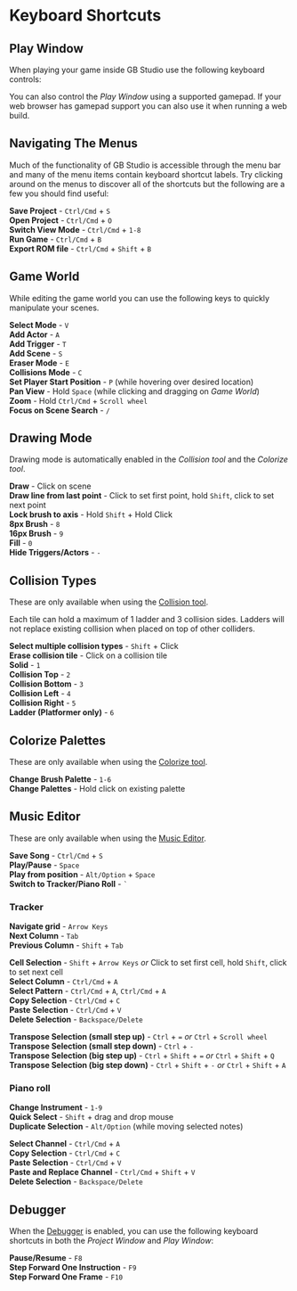# Keyboard Shortcuts


## Play Window

When playing your game inside GB Studio use the following keyboard controls:

<object data="/img/manual/keyboard-controls.svg" class="margin-bottom" />

You can also control the _Play Window_ using a supported gamepad. If your web browser has gamepad support you can also use it when running a web build.

## Navigating The Menus

Much of the functionality of GB Studio is accessible through the menu bar and many of the menu items contain keyboard shortcut labels. Try clicking around on the menus to discover all of the shortcuts but the following are a few you should find useful:

**Save Project** - `Ctrl/Cmd` + `S`  
**Open Project** - `Ctrl/Cmd` + `O`  
**Switch View Mode** - `Ctrl/Cmd` + `1-8`  
**Run Game** - `Ctrl/Cmd` + `B`  
**Export ROM file** - `Ctrl/Cmd` + `Shift` + `B`

## Game World

While editing the game world you can use the following keys to quickly manipulate your scenes.

**Select Mode** - `V`  
**Add Actor** - `A`  
**Add Trigger** - `T`  
**Add Scene** - `S`  
**Eraser Mode** - `E`  
**Collisions Mode** - `C`  
**Set Player Start Position** - `P` (while hovering over desired location)  
**Pan View** - Hold `Space` (while clicking and dragging on _Game World_)  
**Zoom** - Hold `Ctrl/Cmd` + `Scroll wheel`  
**Focus on Scene Search** - `/`  

## Drawing Mode

Drawing mode is automatically enabled in the _Collision tool_ and the _Colorize tool_.

**Draw** - Click on scene  
**Draw line from last point** - Click to set first point, hold `Shift`, click to set next point  
**Lock brush to axis** - Hold `Shift` + Hold Click  
**8px Brush** - `8`  
**16px Brush** - `9`  
**Fill** - `0`  
**Hide Triggers/Actors** - `-`

## Collision Types

These are only available when using the [Collision tool](/docs/project-editor/scenes#adding-collision-to-a-scene).

Each tile can hold a maximum of 1 ladder and 3 collision sides. Ladders will not replace existing collision when placed on top of other colliders.

**Select multiple collision types** - `Shift` + Click  
**Erase collision tile** - Click on a collision tile  
**Solid** - `1`  
**Collision Top** - `2`  
**Collision Bottom** - `3`  
**Collision Left** - `4`  
**Collision Right** - `5`  
**Ladder (Platformer only)** - `6`

## Colorize Palettes

These are only available when using the [Colorize tool](/docs/project-editor/scenes#colorizing-a-scene).

**Change Brush Palette** - `1-6`  
**Change Palettes** - Hold click on existing palette

## Music Editor

These are only available when using the [Music Editor](/docs/assets/music/music-huge).

**Save Song** - `Ctrl/Cmd` + `S`  
**Play/Pause** - `Space`  
**Play from position** - `Alt/Option` + `Space`  
**Switch to Tracker/Piano Roll** - `` ` ``  

### Tracker

**Navigate grid** - `Arrow Keys`  
**Next Column** - `Tab`  
**Previous Column** - `Shift` + `Tab`  

**Cell Selection** - `Shift` + `Arrow Keys` *or* Click to set first cell, hold `Shift`, click to set next cell  
**Select Column** - `Ctrl/Cmd` + `A`  
**Select Pattern** - `Ctrl/Cmd` + `A`, `Ctrl/Cmd` + `A`   
**Copy Selection** - `Ctrl/Cmd` + `C`  
**Paste Selection** - `Ctrl/Cmd` + `V`  
**Delete Selection** - `Backspace/Delete`

**Transpose Selection (small step up)** - `Ctrl` + `=` *or* `Ctrl` + `Scroll wheel`   
**Transpose Selection (small step down)** - `Ctrl` + `-`   
**Transpose Selection (big step up)** - `Ctrl` + `Shift` + `=` *or* `Ctrl` + `Shift` + `Q`  
**Transpose Selection (big step down)** - `Ctrl` + `Shift` + `-` *or* `Ctrl` + `Shift` + `A`  

### Piano roll

**Change Instrument** - `1-9`  
**Quick Select** - `Shift` + drag and drop mouse  
**Duplicate Selection** - `Alt/Option` (while moving selected notes)

**Select Channel** - `Ctrl/Cmd` + `A`  
**Copy Selection** - `Ctrl/Cmd` + `C`  
**Paste Selection** - `Ctrl/Cmd` + `V`  
**Paste and Replace Channel** - `Ctrl/Cmd` + `Shift` + `V`  
**Delete Selection** - `Backspace/Delete`

## Debugger

When the [Debugger](/docs/debugger) is enabled, you can use the following keyboard shortcuts in both the _Project Window_ and _Play Window_:

**Pause/Resume** - `F8`  
**Step Forward One Instruction** - `F9`  
**Step Forward One Frame** - `F10`  
